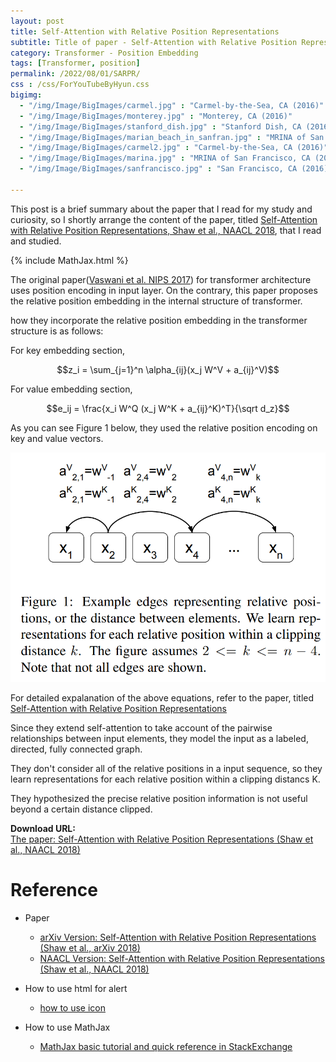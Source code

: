 ```yaml
---
layout: post
title: Self-Attention with Relative Position Representations
subtitle: Title of paper - Self-Attention with Relative Position Representations
category: Transformer - Position Embedding
tags: [Transformer, position]
permalink: /2022/08/01/SARPR/
css : /css/ForYouTubeByHyun.css
bigimg: 
  - "/img/Image/BigImages/carmel.jpg" : "Carmel-by-the-Sea, CA (2016)"
  - "/img/Image/BigImages/monterey.jpg" : "Monterey, CA (2016)"
  - "/img/Image/BigImages/stanford_dish.jpg" : "Stanford Dish, CA (2016)"
  - "/img/Image/BigImages/marian_beach_in_sanfran.jpg" : "MRINA of San Francisco, CA (2016)"
  - "/img/Image/BigImages/carmel2.jpg" : "Carmel-by-the-Sea, CA (2016)"
  - "/img/Image/BigImages/marina.jpg" : "MRINA of San Francisco, CA (2016)"
  - "/img/Image/BigImages/sanfrancisco.jpg" : "San Francisco, CA (2016)"
  
---
```


This post is a brief summary about the paper that I read for my study and curiosity, so I shortly arrange the content of the paper, titled [Self-Attention with Relative Position Representations, Shaw et al., NAACL 2018](https://aclanthology.org/N18-2074/), that I read and studied. 

{% include MathJax.html %}


The original paper([Vaswani et al. NIPS 2017](https://papers.nips.cc/paper/2017/hash/3f5ee243547dee91fbd053c1c4a845aa-Abstract.html)) for transformer architecture uses position encoding in input layer. On the contrary, this paper proposes the relative position embedding in the internal structure of transformer. 


how they incorporate the relative position embedding in the transformer structure is as follows:

For key embedding section,


$$z_i = \sum_{j=1}^n \alpha_{ij}(x_j W^V + a_{ij}^V)$$


For value embedding section, 

$$e_ij = \frac{x_i W^Q (x_j W^K + a_{ij}^K)^T}{\sqrt d_z}$$


As you can see Figure 1 below, they used the relative position encoding on key and value vectors.

![Shaw et al. NAACL 2018](/img/Image/NaturalLanguageProcessing/Papers/Position_Embedding/2022-08-01-SARPR/SARPR_Figure.png)


For detailed expalanation of the above equations, refer to the paper, titled [Self-Attention with Relative Position Representations](https://aclanthology.org/N18-2074/) 

Since they extend self-attention to take account of the pairwise relationships between input elements, they model the input as a labeled, directed, fully connected graph. 

They don't consider all of the relative positions in a input sequence, so they learn representations for each relative position within a clipping distancs K.

They hypothesized the precise relative position information is not useful beyond a certain distance clipped. 

     
<div class="alert alert-success" role="alert"><i class="fa fa-paperclip fa-lg"></i> <b>Download URL: </b><br>
  <a href="https://aclanthology.org/N18-2074/">The paper: Self-Attention with Relative Position Representations (Shaw et al., NAACL 2018)</a>
</div>

# Reference 

- Paper 
  - [arXiv Version: Self-Attention with Relative Position Representations (Shaw et al., arXiv 2018)](https://arxiv.org/abs/1803.02155)
  - [NAACL Version: Self-Attention with Relative Position Representations (Shaw et al., NAACL 2018)](https://aclanthology.org/N18-2074/)
  
- How to use html for alert
  - [how to use icon](http://idratherbewriting.com/documentation-theme-jekyll/mydoc_icons.html)
 
- How to use MathJax 
  - [MathJax basic tutorial and quick reference in StackExchange](https://math.meta.stackexchange.com/questions/5020/mathjax-basic-tutorial-and-quick-reference)
